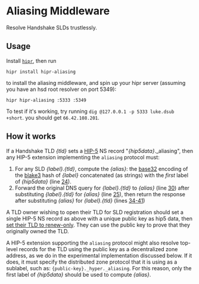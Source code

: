 # Aliasing Middleware

Resolve Handshake SLDs trustlessly.

## Usage

Install [`hipr`](https://github.com/lukeburns/hipr), then run
```
hipr install hipr-aliasing
```
to install the aliasing middleware, and spin up your hipr server (assuming you have an hsd root resolver on port 5349):
```
hipr hipr-aliasing :5333 :5349
```

To test if it's working, try running `dig @127.0.0.1 -p 5333 luke.dsub +short`. you should get `66.42.108.201`.

## How it works

If a Handshake TLD _{tld}_ sets a [HIP-5](https://github.com/handshake-org/HIPs/blob/master/HIP-0005.md) NS record "_{hip5data}_._aliasing", then any HIP-5 extension implementing the `aliasing` protocol must:

1. For any SLD _{label}.{tld}_, compute the _{alias}_: the [base32](https://github.com/bcoin-org/bs32) encoding of the [blake3](https://github.com/connor4312/blake3) hash of _{label}_ concatenated (as strings) with the _first_ label of _{hip5data}_ (line [24](https://github.com/lukeburns/hipr-aliasing/blob/52d286b7c64712d4647c3f6f600f3d65b2296263/index.js#L24)).
2. Forward the original DNS query for _{label}.{tld}_ to _{alias}_ (line [30](https://github.com/lukeburns/hipr-aliasing/blob/52d286b7c64712d4647c3f6f600f3d65b2296263/index.js#L30)) after substituting _{label}.{tld}_ for _{alias}_ (line [25](https://github.com/lukeburns/hipr-aliasing/blob/52d286b7c64712d4647c3f6f600f3d65b2296263/index.js#L25)), then return the response after substituting _{alias}_ for _{label}.{tld}_ (lines [34-41](https://github.com/lukeburns/hipr-aliasing/blob/main/index.js#L34-L41))

A TLD owner wishing to open their TLD for SLD registration should set a single HIP-5 NS record as above with a unique public key as hip5 data, then [set their TLD to renew-only](https://github.com/handshake-org/hsd/pull/567). They can use the public key to prove that they originally owned the TLD.

A HIP-5 extension supporting the `aliasing` protocol might also resolve top-level records for the TLD using the public key as a decentralized zone address, as we do in the experimental implementation discussed below. If it does, it must specify the distributed zone protocol that it is using as a sublabel, such as: `{public-key}._hyper._aliasing`. For this reason, only the first label of _{hip5data}_ should be used to compute _{alias}_.
